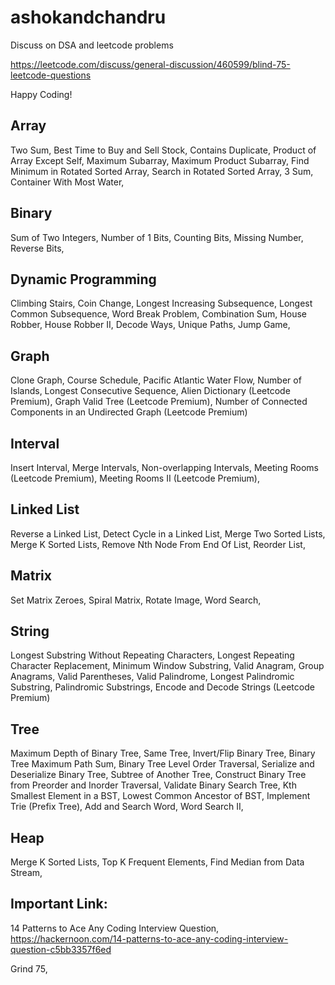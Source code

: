 # ashokandchandru

Discuss on DSA and leetcode problems

https://leetcode.com/discuss/general-discussion/460599/blind-75-leetcode-questions


Happy Coding!

Array
--------
Two Sum, 
Best Time to Buy and Sell Stock,
Contains Duplicate,
Product of Array Except Self,
Maximum Subarray,
Maximum Product Subarray,
Find Minimum in Rotated Sorted Array,
Search in Rotated Sorted Array,
3 Sum,
Container With Most Water,


Binary
--------
Sum of Two Integers,
Number of 1 Bits,
Counting Bits,
Missing Number,
Reverse Bits,

Dynamic Programming
-----------------
Climbing Stairs,
Coin Change,
Longest Increasing Subsequence,
Longest Common Subsequence,
Word Break Problem,
Combination Sum,
House Robber,
House Robber II,
Decode Ways,
Unique Paths,
Jump Game,

Graph
--------
Clone Graph,
Course Schedule,
Pacific Atlantic Water Flow,
Number of Islands,
Longest Consecutive Sequence,
Alien Dictionary (Leetcode Premium),
Graph Valid Tree (Leetcode Premium),
Number of Connected Components in an Undirected Graph (Leetcode Premium)

Interval
--------
Insert Interval,
Merge Intervals,
Non-overlapping Intervals,
Meeting Rooms (Leetcode Premium),
Meeting Rooms II (Leetcode Premium),

Linked List
--------
Reverse a Linked List,
Detect Cycle in a Linked List,
Merge Two Sorted Lists,
Merge K Sorted Lists,
Remove Nth Node From End Of List,
Reorder List,

Matrix
--------
Set Matrix Zeroes,
Spiral Matrix,
Rotate Image,
Word Search,

String
--------
Longest Substring Without Repeating Characters,
Longest Repeating Character Replacement,
Minimum Window Substring,
Valid Anagram,
Group Anagrams,
Valid Parentheses,
Valid Palindrome,
Longest Palindromic Substring,
Palindromic Substrings,
Encode and Decode Strings (Leetcode Premium)

Tree
--------
Maximum Depth of Binary Tree,
Same Tree,
Invert/Flip Binary Tree,
Binary Tree Maximum Path Sum,
Binary Tree Level Order Traversal,
Serialize and Deserialize Binary Tree,
Subtree of Another Tree,
Construct Binary Tree from Preorder and Inorder Traversal,
Validate Binary Search Tree,
Kth Smallest Element in a BST,
Lowest Common Ancestor of BST,
Implement Trie (Prefix Tree),
Add and Search Word,
Word Search II,

Heap
--------
Merge K Sorted Lists,
Top K Frequent Elements,
Find Median from Data Stream,

Important Link:
--------
14 Patterns to Ace Any Coding Interview Question,
https://hackernoon.com/14-patterns-to-ace-any-coding-interview-question-c5bb3357f6ed

Grind 75,
